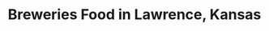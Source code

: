 ---
active: true
description: Breweries restaurants offering curbside, takeout, and delivery food in
  Lawrence, Kansas
name: Breweries
sitemap: true
slug: breweries
title: Breweries Food in Lawrence, Kansas
---